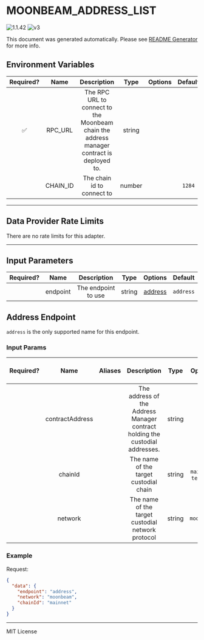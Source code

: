 # MOONBEAM_ADDRESS_LIST

![1.1.42](https://img.shields.io/github/package-json/v/smartcontractkit/external-adapters-js?filename=packages/sources/moonbeam-address-list/package.json) ![v3](https://img.shields.io/badge/framework%20version-v3-blueviolet)

This document was generated automatically. Please see [README Generator](../../scripts#readme-generator) for more info.

## Environment Variables

| Required? |   Name   |                                        Description                                        |  Type  | Options | Default |
| :-------: | :------: | :---------------------------------------------------------------------------------------: | :----: | :-----: | :-----: |
|    ✅     | RPC_URL  | The RPC URL to connect to the Moonbeam chain the address manager contract is deployed to. | string |         |         |
|           | CHAIN_ID |                                The chain id to connect to                                 | number |         | `1284`  |

---

## Data Provider Rate Limits

There are no rate limits for this adapter.

---

## Input Parameters

| Required? |   Name   |     Description     |  Type  |           Options            |  Default  |
| :-------: | :------: | :-----------------: | :----: | :--------------------------: | :-------: |
|           | endpoint | The endpoint to use | string | [address](#address-endpoint) | `address` |

## Address Endpoint

`address` is the only supported name for this endpoint.

### Input Params

| Required? |      Name       | Aliases |                                 Description                                  |  Type  |       Options        |  Default   | Depends On | Not Valid With |
| :-------: | :-------------: | :-----: | :--------------------------------------------------------------------------: | :----: | :------------------: | :--------: | :--------: | :------------: |
|           | contractAddress |         | The address of the Address Manager contract holding the custodial addresses. | string |                      |            |            |                |
|           |     chainId     |         |                    The name of the target custodial chain                    | string | `mainnet`, `testnet` | `mainnet`  |            |                |
|           |     network     |         |              The name of the target custodial network protocol               | string |      `moonbeam`      | `moonbeam` |            |                |

### Example

Request:

```json
{
  "data": {
    "endpoint": "address",
    "network": "moonbeam",
    "chainId": "mainnet"
  }
}
```

---

MIT License
